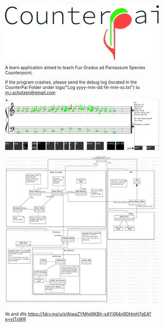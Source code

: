 ![Application](https://github.com/Ni2Be/CounterPAI/blob/master/Counterpai-Logo.png)

A learn application aimed to teach Fux Gradus ad Parnassum Species Counterpoint.

If the program crashes, please send the debug log (located in the CounterPai Folder under logs/"Log yyyy-mm-dd hh-mm-ss.txt") to m.j.scholzen@gmail.com


![Application](https://github.com/Ni2Be/CounterPAI/blob/master/beta_pic.PNG)



![Classes](https://github.com/Ni2Be/CounterPAI/blob/master/Classes.PNG)


lib and dlls
https://1drv.ms/u/s!AtwaZYMhkRKBh-s4YXR4n9DHmH7gEA?e=ytTxWR 
